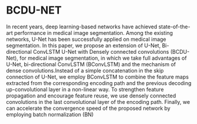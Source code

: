 # BCDU-NET
In recent years, deep learning-based networks have achieved state-of-the-art performance in medical image segmentation. Among the existing networks, U-Net has been successfully applied on medical image segmentation. In this paper, we propose an extension of U-Net, Bi-directional ConvLSTM U-Net with Densely connected convolutions (BCDU-Net), for medical image segmentation, in which we take full advantages of U-Net, bi-directional ConvLSTM (BConvLSTM) and the mechanism of dense convolutions.Instead of a simple concatenation in the skip connection of U-Net, we employ BConvLSTM to combine the feature maps extracted from the corresponding encoding path and the previous decoding up-convolutional layer in a non-linear way. To strengthen feature propagation and encourage feature reuse, we use densely connected convolutions in the last convolutional layer of the encoding path. Finally, we
can accelerate the convergence speed of the proposed network by employing batch normalization (BN)
